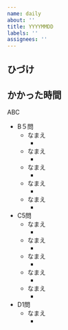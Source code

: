 ```yaml
---
name: daily
about: ''
title: YYYYMMDD
labels: ''
assignees: ''
---
```



## ひづけ

## かかった時間
ABC
- B５問 
    - なまえ
        - []()
    - なまえ
        - []()
    - なまえ
        - []()
    - なまえ
        - []()
    - なまえ
        - []()
- C5問 
    - なまえ
        - []()
    - なまえ
        - []()
    - なまえ
        - []()
    - なまえ
        - []()
    - なまえ
        - []()
- D1問
    - なまえ
        - []()
